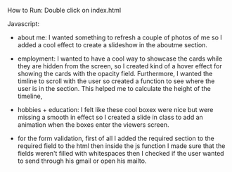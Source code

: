 How to Run: Double click on index.html


Javascript:

* about me: I wanted something to refresh a couple of photos of me so I added a cool effect to create a slideshow in the aboutme section.

* employment: I wanted to have a cool way to showcase the cards while they are hidden from the screen, so I created kind of a hover effect for showing the cards with the opacity field. Furthermore, I wanted the timline to scroll with the user so created a function to see where the user is in the section. This helped me to calculate the height of the timeline,

* hobbies + education: I felt like these cool boxex were nice but were missing a smooth in effect so I created a slide in class to add an animation when the boxes enter the viewers screen.

* for the form validation, first of all I added the required section to the required field to the html then inside the js function I made sure that the fields weren't filled with whitespaces then I checked if the user wanted to send through his gmail or open his mailto.